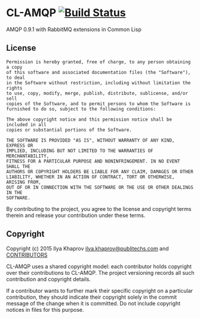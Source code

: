 # CL-AMQP [![Build Status](https://travis-ci.org/cl-rabbit/cl-amqp.svg)](https://travis-ci.org/cl-rabbit/cl-amqp)
AMQP 0.9.1 with RabbitMQ extensions in Common Lisp

## License

```
Permission is hereby granted, free of charge, to any person obtaining a copy
of this software and associated documentation files (the "Software"), to deal
in the Software without restriction, including without limitation the rights
to use, copy, modify, merge, publish, distribute, sublicense, and/or sell
copies of the Software, and to permit persons to whom the Software is
furnished to do so, subject to the following conditions:

The above copyright notice and this permission notice shall be included in all
copies or substantial portions of the Software.

THE SOFTWARE IS PROVIDED "AS IS", WITHOUT WARRANTY OF ANY KIND, EXPRESS OR
IMPLIED, INCLUDING BUT NOT LIMITED TO THE WARRANTIES OF MERCHANTABILITY,
FITNESS FOR A PARTICULAR PURPOSE AND NONINFRINGEMENT. IN NO EVENT SHALL THE
AUTHORS OR COPYRIGHT HOLDERS BE LIABLE FOR ANY CLAIM, DAMAGES OR OTHER
LIABILITY, WHETHER IN AN ACTION OF CONTRACT, TORT OR OTHERWISE, ARISING FROM,
OUT OF OR IN CONNECTION WITH THE SOFTWARE OR THE USE OR OTHER DEALINGS IN THE
SOFTWARE.
```

By contributing to the project, you agree to the license and copyright terms therein and release your contribution under these terms.

## Copyright

Copyright (c) 2015 Ilya Khaprov <ilya.khaprov@publitechs.com> and [CONTRIBUTORS](CONTRIBUTORS.md)

CL-AMQP uses a shared copyright model: each contributor holds copyright over their contributions to CL-AMQP. The project versioning records all such contribution and copyright details.

If a contributor wants to further mark their specific copyright on a particular contribution, they should indicate their copyright solely in the commit message of the change when it is committed. Do not include copyright notices in files for this purpose.

